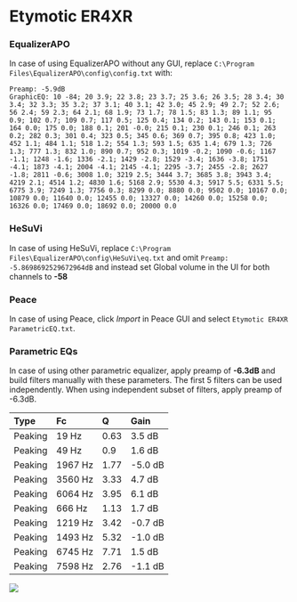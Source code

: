 # Etymotic ER4XR

### EqualizerAPO
In case of using EqualizerAPO without any GUI, replace `C:\Program Files\EqualizerAPO\config\config.txt`
with:
```
Preamp: -5.9dB
GraphicEQ: 10 -84; 20 3.9; 22 3.8; 23 3.7; 25 3.6; 26 3.5; 28 3.4; 30 3.4; 32 3.3; 35 3.2; 37 3.1; 40 3.1; 42 3.0; 45 2.9; 49 2.7; 52 2.6; 56 2.4; 59 2.3; 64 2.1; 68 1.9; 73 1.7; 78 1.5; 83 1.3; 89 1.1; 95 0.9; 102 0.7; 109 0.7; 117 0.5; 125 0.4; 134 0.2; 143 0.1; 153 0.1; 164 0.0; 175 0.0; 188 0.1; 201 -0.0; 215 0.1; 230 0.1; 246 0.1; 263 0.2; 282 0.3; 301 0.4; 323 0.5; 345 0.6; 369 0.7; 395 0.8; 423 1.0; 452 1.1; 484 1.1; 518 1.2; 554 1.3; 593 1.5; 635 1.4; 679 1.3; 726 1.3; 777 1.3; 832 1.0; 890 0.7; 952 0.3; 1019 -0.2; 1090 -0.6; 1167 -1.1; 1248 -1.6; 1336 -2.1; 1429 -2.8; 1529 -3.4; 1636 -3.8; 1751 -4.1; 1873 -4.1; 2004 -4.1; 2145 -4.1; 2295 -3.7; 2455 -2.8; 2627 -1.8; 2811 -0.6; 3008 1.0; 3219 2.5; 3444 3.7; 3685 3.8; 3943 3.4; 4219 2.1; 4514 1.2; 4830 1.6; 5168 2.9; 5530 4.3; 5917 5.5; 6331 5.5; 6775 3.9; 7249 1.3; 7756 0.3; 8299 0.0; 8880 0.0; 9502 0.0; 10167 0.0; 10879 0.0; 11640 0.0; 12455 0.0; 13327 0.0; 14260 0.0; 15258 0.0; 16326 0.0; 17469 0.0; 18692 0.0; 20000 0.0
```

### HeSuVi
In case of using HeSuVi, replace `C:\Program Files\EqualizerAPO\config\HeSuVi\eq.txt` and omit `Preamp:
-5.8698692529672964dB` and instead set Global volume in the UI for both channels to **-58**

### Peace
In case of using Peace, click *Import* in Peace GUI and select `Etymotic ER4XR ParametricEQ.txt`.

### Parametric EQs
In case of using other parametric equalizer, apply preamp of **-6.3dB** and build filters manually
with these parameters. The first 5 filters can be used independently.
When using independent subset of filters, apply preamp of -6.3dB.

| Type    | Fc      |    Q | Gain    |
|:--------|:--------|:-----|:--------|
| Peaking | 19 Hz   | 0.63 | 3.5 dB  |
| Peaking | 49 Hz   | 0.9  | 1.6 dB  |
| Peaking | 1967 Hz | 1.77 | -5.0 dB |
| Peaking | 3560 Hz | 3.33 | 4.7 dB  |
| Peaking | 6064 Hz | 3.95 | 6.1 dB  |
| Peaking | 666 Hz  | 1.13 | 1.7 dB  |
| Peaking | 1219 Hz | 3.42 | -0.7 dB |
| Peaking | 1493 Hz | 5.32 | -1.0 dB |
| Peaking | 6745 Hz | 7.71 | 1.5 dB  |
| Peaking | 7598 Hz | 2.76 | -1.1 dB |

![](https://raw.githubusercontent.com/jaakkopasanen/AutoEq/master/results/innerfidelity/sbaf-serious/Etymotic%20ER4XR/Etymotic%20ER4XR.png)